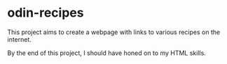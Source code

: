 # odin-recipes
This project aims to create a webpage with links to various recipes on 
the internet.

By the end of this project, I should have honed on to my HTML skills.
